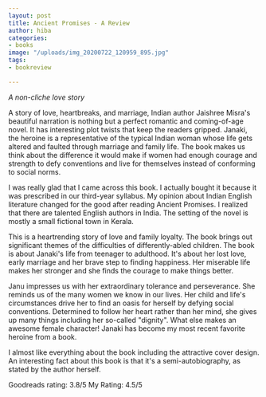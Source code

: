 ```yaml
---
layout: post
title: Ancient Promises - A Review
author: hiba
categories:
- books
image: "/uploads/img_20200722_120959_895.jpg"
tags:
- bookreview

---
```

_A non-cliche love story_

A story of love, heartbreaks, and marriage, Indian author Jaishree Misra's beautiful narration is nothing but a perfect romantic and coming-of-age novel. It has interesting plot twists that keep the readers gripped. Janaki, the heroine is a representative of the typical Indian woman whose life gets altered and faulted through marriage and family life. The book makes us think about the difference it would make if women had enough courage and strength to defy conventions and live for themselves instead of conforming to social norms.

I was really glad that I came across this book. I actually bought it because it was prescribed in our third-year syllabus. My opinion about Indian English literature changed for the good after reading Ancient Promises. I realized that there are talented English authors in India. The setting of the novel is mostly a small fictional town in Kerala.

This is a heartrending story of love and family loyalty. The book brings out significant themes of the difficulties of differently-abled children. The book is about Janaki's life from teenager to adulthood. It's about her lost love, early marriage and her brave step to finding happiness. Her miserable life makes her stronger and she finds the courage to make things better. 

Janu impresses us with her extraordinary tolerance and perseverance. She reminds us of the many women we know in our lives. Her child and life's circumstances drive her to find an oasis for herself by defying social conventions. Determined to follow her heart rather than her mind, she gives up many things including her so-called "dignity". What else makes an awesome female character! Janaki has become my most recent favorite heroine from a book.

I almost like everything about the book including the attractive cover design. An interesting fact about this book is that it's a semi-autobiography, as stated by the author herself.

Goodreads rating: 3.8/5        My Rating: 4.5/5